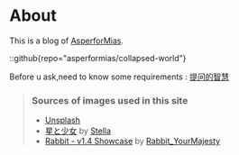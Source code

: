 # About
This is a blog of [AsperforMias](https://github.com/asperformias).

::github{repo="asperformias/collapsed-world"}

Before u ask,need to know some requirements :
[提问的智慧](https://github.com/ryanhanwu/How-To-Ask-Questions-The-Smart-Way)

> ### Sources of images used in this site
> - [Unsplash](https://unsplash.com/)
> - [星と少女](https://www.pixiv.net/artworks/108916539) by [Stella](https://www.pixiv.net/users/93273965)
> - [Rabbit - v1.4 Showcase](https://civitai.com/posts/586908) by [Rabbit_YourMajesty](https://civitai.com/user/Rabbit_YourMajesty)